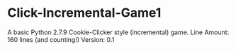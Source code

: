 # Click-Incremental-Game1
A basic Python 2.7.9 Cookie-Clicker style (incremental) game.
Line Amount: 160 lines (and counting!)
Version: 0.1
